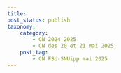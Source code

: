 ```yaml
---
title: 
post_status: publish
taxonomy:
    category:
        - CN 2024 2025
        - CN des 20 et 21 mai 2025
    post_tag:
        - CN FSU-SNUipp mai 2025
---
```

